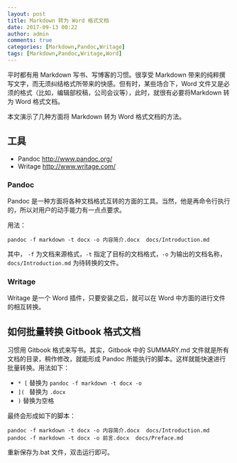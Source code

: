 ```yaml
---
layout: post
title: Markdown 转为 Word 格式文档
date: 2017-09-13 00:22
author: admin
comments: true
categories: [Markdown,Pandoc,Writage]
tags: [Markdown,Pandoc,Writage,Word]
---
```


平时都有用 Markdown 写书、写博客的习惯。很享受 Markdown 带来的纯粹撰写文字，而无须纠结格式所带来的快感。但有时，某些场合下，Word 文件又是必须的格式（比如，编辑部校稿，公司会议等），此时，就很有必要将Markdown 转为 Word 格式文档。

本文演示了几种方面将 Markdown 转为 Word 格式文档的方法。

<!-- more -->

## 工具

* Pandoc <http://www.pandoc.org/>
* Writage <http://www.writage.com/>  

### Pandoc

Pandoc 是一种方面将各种文档格式互转的方面的工具。当然，他是再命令行执行的，所以对用户的动手能力有一点点要求。

用法：

```
pandoc -f markdown -t docx -o 内容简介.docx  docs/Introduction.md
``` 

其中， `-f` 为文档来源格式，`-t` 指定了目标的文档格式，`-o` 为输出的文档名称， `docs/Introduction.md` 为待转换的文件。


### Writage

Writage 是一个 Word 插件，只要安装之后，就可以在 Word 中方面的进行文件的相互转换。

## 如何批量转换 Gitbook 格式文档

习惯用 Gitbook 格式来写书。其实，Gitbook 中的 SUMMARY.md 文件就是所有文档的目录，稍作修改，就能形成 Pandoc 所能执行的脚本。这样就能快速进行批量转换。用法如下：

* `* [` 替换为 `pandoc -f markdown -t docx -o `
* `]( ` 替换为  `.docx  `
* `)` 替换为空格

最终会形成如下的脚本：

```
pandoc -f markdown -t docx -o 内容简介.docx  docs/Introduction.md
pandoc -f markdown -t docx -o 前言.docx  docs/Preface.md
```

重新保存为.bat 文件，双击运行即可。
